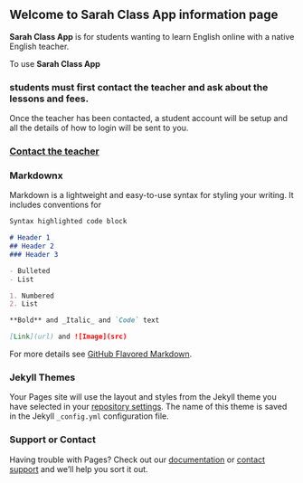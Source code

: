 ## Welcome to Sarah Class App information page

**Sarah Class App** is for students wanting to learn English online with a native English teacher.

To use **Sarah Class App** 
### students must first contact the teacher and ask about the lessons and fees.

Once the teacher has been contacted, a student account will be setup and all the details of how to login will be sent to you.

### <a href="mailto:ringowathelet@gmail.com?subject=New student">Contact the teacher</a>


### Markdownx

Markdown is a lightweight and easy-to-use syntax for styling your writing. It includes conventions for

```markdown
Syntax highlighted code block

# Header 1
## Header 2
### Header 3

- Bulleted
- List

1. Numbered
2. List

**Bold** and _Italic_ and `Code` text

[Link](url) and ![Image](src)
```

For more details see [GitHub Flavored Markdown](https://guides.github.com/features/mastering-markdown/).

### Jekyll Themes

Your Pages site will use the layout and styles from the Jekyll theme you have selected in your [repository settings](https://github.com/workingDog/SarahLessons/settings). The name of this theme is saved in the Jekyll `_config.yml` configuration file.

### Support or Contact

Having trouble with Pages? Check out our [documentation](https://help.github.com/categories/github-pages-basics/) or [contact support](https://github.com/contact) and we’ll help you sort it out.
